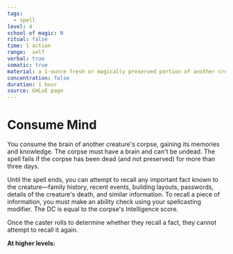 ```yaml
---
tags:
  - spell
level: 4
school of magic: N
ritual: false
time: 1 action
range:  self
verbal: true
somatic: true
material: a 1-ounce fresh or magically preserved portion of another creature's brain
concentration: false
duration: 1 hour
source: GHLoE page 
---
```

# Consume Mind
You consume the brain of another creature's corpse, gaining its memories and knowledge. The corpse must have a brain and can't be undead. The spell fails if the corpse has been dead (and not preserved) for more than three days.

Until the spell ends, you can attempt to recall any important fact known to the creature—family history, recent events, building layouts, passwords, details of the creature's death, and similar information. To recall a piece of information, you must make an ability check using your spellcasting modifier. The DC is equal to the corpse's Intelligence score.

Once the caster rolls to determine whether they recall a fact, they cannot attempt to recall it again.

**At higher levels:** 